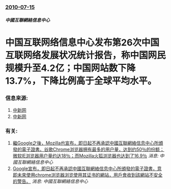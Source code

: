 ### [2010-07-15](/news/2010/07/15/index.md)

##### 中國互聯網絡信息中心
#  中国互联网络信息中心发布第26次中国互联网络发展状况统计报告，称中国网民规模升至4.2亿；中国网站数下降13.7%，下降比例高于全球平均水平。




### 信息来源:

1. [中新网](https://web.archive.org/web/20100718143229/http://news.163.com/10/0715/13/6BKTVDKR000146BD.html)
2. [中新网](https://web.archive.org/web/20100718143234/http://news.163.com/10/0715/13/6BKU7FMP000146BD.html)

### 有关:

1. [繼Google之後，Mozilla也宣布，即日起不再承認中國互聯網絡信息中心所頒發的電子證書。谷歌Chrome浏览器拥有最多的用户量，达到约50％的份额；微软IE浏览器用户量约达18％；而Mozilla火狐浏览器也达到了16.9％](/zh/news/2015/04/3/繼Google之後-Mozilla也宣布-即日起不再承認中國互聯網絡信息中心所頒發的電子證書-谷歌Chrome浏览器拥有.md) _消息: 中國互聯網絡信息中心_
2. [Google宣布，即日起不再承認中國互聯網絡信息中心所頒發的電子證書，意即未來使用chrome浏览器浏览使用其证书的網站，用戶會收到該網站不安全的警告。](/zh/news/2015/04/2/Google宣布-即日起不再承認中國互聯網絡信息中心所頒發的電子證書-意即未來使用chrome浏览器浏览使用其证书的網站.md) _消息: 中國互聯網絡信息中心_
